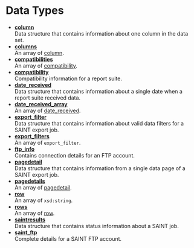 # Data Types

 

-   **[column](../data_types/r_column.md)**  
 Data structure that contains information about one column in the data set.
-   **[columns](../data_types/r_columns.md)**  
 An array of [column](r_column.md#).
-   **[compatibilities](../data_types/r_compatibilities.md)**  
 An array of [compatibility](r_compatibility.md#).
-   **[compatibility](../data_types/r_compatibility.md)**  
 Compatibility information for a report suite.
-   **[date\_received](../data_types/r_date_received.md)**  
 Data structure that contains information about a single date when a report suite received data.
-   **[date\_received\_array](../data_types/r_date_received_array.md)**  
 An array of [date\_received](r_date_received.md#).
-   **[export\_filter](../data_types/r_export_filter.md)**  
 Data structure that contains information about valid data filters for a SAINT export job.
-   **[export\_filters](../data_types/r_export_filters.md)**  
 An array of `export_filter`.
-   **[ftp\_info](../data_types/r_ftp_info.md)**  
 Contains connection details for an FTP account.
-   **[pagedetail](../data_types/r_pagedetail.md)**  
 Data structure that contains information from a single data page of a SAINT export job.
-   **[pagedetails](../data_types/r_pagedetails.md)**  
 An array of [pagedetail](r_pagedetail.md#).
-   **[row](../data_types/r_row.md)**  
 An array of `xsd:string`.
-   **[rows](../data_types/r_rows.md)**  
 An array of [row](r_row.md#).
-   **[saintresults](../data_types/r_saintresults.md)**  
 Data structure that contains status information about a SAINT job.
-   **[saint\_ftp](../data_types/r_saint_ftp.md)**  
 Complete details for a SAINT FTP account.

